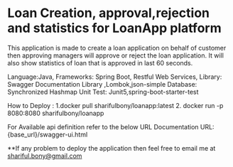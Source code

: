 # Loan Creation, approval,rejection and statistics for LoanApp platform

This application is made to create a loan application on behalf of customer
then approving managers will approve or reject the loan application.
It will also show statistics of loan that is approved in last 60 seconds.

 Language:Java,
 Frameworks: Spring Boot, Restful Web Services,
 Library:  Swagger Documentation Library ,Lombok,json-simple
 Database: Synchronized Hashmap 
 Unit Test: Junit5,spring-boot-starter-test
 
 How to Deploy : 
 1.docker pull sharifulbony/loanapp:latest
 2. docker run -p 8080:8080 sharifulbony/loanapp
 
 For Available api definition refer to the below URL
 Documentation URL: {base_url}/swagger-ui.html

 **If any problem to deploy the application then feel free to email me at shariful.bony@gmail.com
